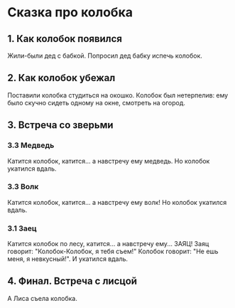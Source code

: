 # Сказка про колобка

## 1. Как колобок появился
Жили-были дед с бабкой. Попросил дед бабку испечь колобок.

## 2. Как колобок убежал
Поставили колобка студиться на окошко.
Колобок был нетерпелив: ему было скучно сидеть одному на окне, смотреть на огород.

## 3. Встреча со зверьми

### 3.3 Медведь
Катится колобок, катится... а навстречу ему медведь. Но колобок укатился вдаль.

### 3.3 Волк
Катится колобок, катится... а навстречу ему волк! Но колобок укатился вдаль.

### 3.1 Заец
Катится колобок по лесу, катится... а навстречу ему... ЗАЯЦ!
Заяц говорит: "Колобок-Колобок, я тебя съем!"
Колобок говорит: "Не ешь меня, я невкусный!". И укатился вдаль.

## 4. Финал. Встреча с лисцой
А Лиса съела колобка.

